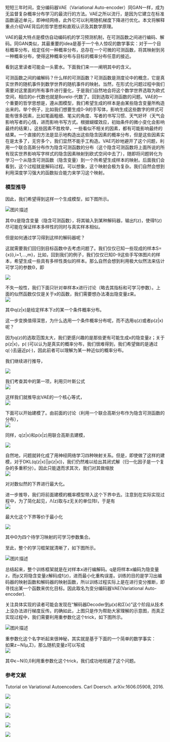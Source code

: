 短短三年时间，变分编码器VAE（Variational Auto-encoder）同GAN一样，成为无监督复杂概率分布学习的最流行的方法。VAE之所以流行，是因为它建立在标准函数逼近单元，即神经网络，此外它可以利用随机梯度下降进行优化。本文将解释重点介绍VAE背后的哲学思想和直观认识及其数学原理。

VAE的最大特点是模仿自动编码机的学习预测机制，在可测函数之间进行编码、解码。同GAN类似，其最重要的idea是基于一个令人惊叹的数学事实：对于一个目标概率分布，给定任何一种概率分布，总存在一个可微的可测函数，将其映射到另一种概率分布，使得这种概率分布与目标的概率分布任意的接近。

看到这里读者可能会一头雾水。下面我们来一一阐明其中的含义。

可测函数之间的编解码？什么样的可测函数？可测函数是测度论中的概念，它是真实世界的随机事件到数学世界的随机事件的映射。当然，在形式化问题过程中我们需要对这里面的所有事件进行量化，于是我们自然地会将这个数学世界选取为欧式空间，相应的σ-代数也就是Borelσ-代数了。回到选取可测函数的问题。VAE的一个重要的哲学思想是，遵从图模型，我们希望生成的样本是由某些隐含变量所构造出来的。举个例子，比如我们想要生成0-9的手写体，影响生成这些数字的样式可能有很多因素，比如笔画粗细、笔尖的角度、写者的书写习惯、天气好坏（天气会影响写者的心情，进而影响书写方式。根据蝴蝶效应，初始条件的微小变化会影响最终的结果）。这些因素不胜枚举，一些看似不相关的因素，都有可能影响最终的结果。一个直接的方法是显示地构造出这些隐含因素的概率分布，但是这些因素实在是太多了，无穷多个，我们显然不能手工构造。VAE巧妙地避开了这个问题，利用一个联合高斯分布作为隐含可测函数的分布（这个隐含可测函数将上面所说的所有现实世界影响写字样式的隐含因素映射到欧式空间中去了），随即将问题转化为学习一个从隐含可测函数（隐含变量）到一个所希望生成样本的映射。后面我们会看到，这个过程就是解码过程。可以想象，这个映射会极为复杂。我们自然会想到利用深度学习强大的函数拟合能力来学习这个映射。

### 模型推导

因此，我们希望得到这样一个生成模型，如下图所示。

![](http://img.blog.csdn.net/20170607112002992 "图片描述")

其中z是隐含变量（隐含可测函数），将其输入到某种解码器，输出f\(z\)，使得f\(z\)尽可能在保证样本多样性的同时与真实样本相似。

但是如何通过学习得到这样的解码器呢？

这就需要我们回归到目标函数中去考虑问题了。我们仅仅已知一些现成的样本S={x\(i\),i=1,...,m}，比如，回到我们的例子，我们仅仅已知0-9这些手写体图片的样本，希望生成一些具有多样性类似的样本。那么自然会想到利用极大似然法来估计可学习的参数Θ，即

![](vae1.png)

不失一般性，我们下面只针对单样本x进行讨论（略去其指标和可学习参数）。上面的似然函数仅仅是关于x的函数，我们需要想办法凑出隐变量z来。  
![](vae2.png)

其中q\(z\|x\)是给定样本下z的某一个条件概率分布。

这一步变换值得深思，为什么选用一个条件概率分布呢，而不选用q\(z\)或者p\(z\|x\)呢？

因为q\(z\)的选取范围太大，我们更感兴趣的是那些更有可能生成x的隐变量z；关于p\(z\|x\)，p\(⋅\)可以认为是真实的概率分布，我们很难得到，我们希望做的是通过q\(⋅\)去逼近p\(⋅\)，因此前者可以理解为某一种近似的概率分布。

我们继续进行推导，

![](vae3.png)

我们考查其中的第一项，利用贝叶斯公式  
![](vae4.png)

这样我们就推导出VAE的一个核心等式，  
![](vae5.png)

下面可以开始建模了。由前面的讨论（利用一个联合高斯分布作为隐含可测函数的分布），  
![](vae6.png)

同样，q\(z\|x\)和p\(x\|z\)用联合高斯去建模，

![](vae7.png)

自然地，问题就转化成了用神经网络学习四种映射关系。但是，即使做了这样的建模，对于DKL\(q\(z\|x\)\|\|p\(z\|x\)\)，我们仍然难以给出其闭式解（归一化因子是一个复杂的多重积分）。因此只能退而求其次，我们对其做缩放  
![](vae8.png)

对对数似然的下界进行最大化。

进一步推导，我们将前面建模的概率模型带入这个下界中去。注意到在实际实现过程中，为了简化起见，Λ\(z\)取与z无关的单位阵I，于是有  
![](vae9.png)

最大化这个下界等价于最小化

![](vae10.png)

其中Θ为四个待学习映射的可学习参数集合。

至此，整个的学习框架就清晰了，如下图所示。

![](http://img.blog.csdn.net/20170607112023413 "图片描述")

总结起来，整个训练框架就是在对样本x进行编解码。q是将样本x编码为隐变量z，而p又将隐含变量z解码成f\(z\)，进而最小化重构误差。训练的目的是学习出编码器的映射函数和解码器的映射函数，所以训练过程实际上是在进行变分推断，即寻找出某一个函数来优化目标。因此取名为变分编码器VAE\(Variational Auto-encoder\).

关注具体实现的读者可能会发现在“解码器Decoder到μ\(x\)和Σ\(x\)”这个阶段从技术上没办法进行梯度反传。的确如此，上图只是作为帮助大家理解的示意图，而真正实现过程中，我们需要利用重参数化这个trick，如下图所示。

![](http://img.blog.csdn.net/20170607112038678 "图片描述")

重参数化这个名字听起来很神秘，其实就是基于下面的一个简单的数学事实：  
如果z∼N\(μ,Σ\)，那么随机变量z可以写成  
![](vae11.png)

其中ϵ∼N\(0,I\)利用重参数化这个trick，我们成功地规避了这个问题。

### 参考文献

Tutorial on Variational Autoencoders. Carl Doersch. arXiv:1606.05908, 2016.



![](ganvae1.png)

![](ganvae2.png)

![](ganvae3.png)

![](ganvae4.png)

![](ganvae5.png)



